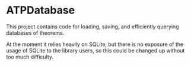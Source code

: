 # ATPDatabase

This project contains code for loading, saving, and efficiently querying databases of theorems.

At the moment it relies heavily on SQLite, but there is no exposure of the usage of SQLite to the library users, so this could be changed up without too much difficulty.
